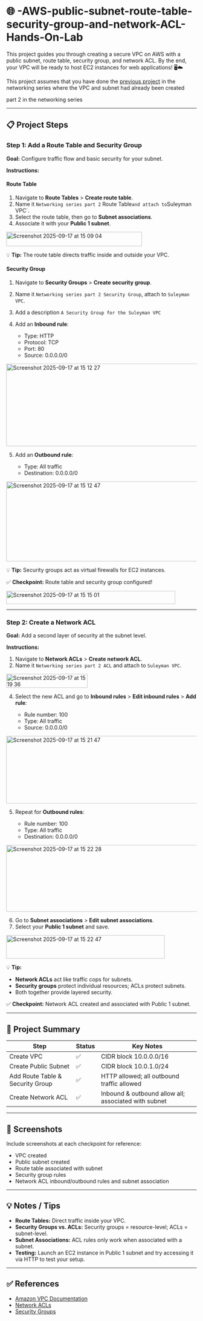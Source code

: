 # 🌐 -AWS-public-subnet-route-table-security-group-and-network-ACL-Hands-On-Lab

This project guides you through creating a secure VPC on AWS with a public subnet, route table, security group, and network ACL. By the end, your VPC will be ready to host EC2 instances for web applications! 🖥️☁️

This project assumes that you have done the [previous project](https://github.com/1suleyman/-AWS-VPC-Subnet-and-Internet-Gateway-Hands-On-Lab-/tree/main) in the networking series where the VPC and subnet had already been created

part 2 in the networking series

---

## 📋 Project Steps

### Step 1: Add a Route Table and Security Group

**Goal:** Configure traffic flow and basic security for your subnet.

**Instructions:**

#### Route Table

1. Navigate to **Route Tables** > **Create route table**.
2. Name it `Networking series part 2` Route Table` and attach to `Suleyman VPC`.
3. Select the route table, then go to **Subnet associations**.
4. Associate it with your **Public 1 subnet**.

<img width="359" height="38" alt="Screenshot 2025-09-17 at 15 09 04" src="https://github.com/user-attachments/assets/ce68bce5-c093-4672-9326-940de3f75c6e" />

💡 **Tip:** The route table directs traffic inside and outside your VPC.

#### Security Group

1. Navigate to **Security Groups** > **Create security group**.
2. Name it `Networking series part 2 Security Group`, attach to `Suleyman VPC`.
3. Add a description `A Security Group for the Suleyman VPC`
4. Add an **Inbound rule**:

   * Type: HTTP
   * Protocol: TCP
   * Port: 80
   * Source: 0.0.0.0/0

<img width="1239" height="218" alt="Screenshot 2025-09-17 at 15 12 27" src="https://github.com/user-attachments/assets/462888b7-7959-4a85-9890-6b09e7440163" />

5. Add an **Outbound rule**:

   * Type: All traffic
   * Destination: 0.0.0.0/0

<img width="1232" height="211" alt="Screenshot 2025-09-17 at 15 12 47" src="https://github.com/user-attachments/assets/4c006d37-64ef-4b98-8397-44f73dc7395f" />

💡 **Tip:** Security groups act as virtual firewalls for EC2 instances.

✅ **Checkpoint:** Route table and security group configured!

<img width="447" height="35" alt="Screenshot 2025-09-17 at 15 15 01" src="https://github.com/user-attachments/assets/3c13b354-0fa4-477b-b402-e3cbe005881f" />

---

### Step 2: Create a Network ACL

**Goal:** Add a second layer of security at the subnet level.

**Instructions:**

1. Navigate to **Network ACLs** > **Create network ACL**.
2. Name it `Networking series part 2 ACL` and attach to `Suleyman VPC`.

<img width="215" height="37" alt="Screenshot 2025-09-17 at 15 19 36" src="https://github.com/user-attachments/assets/ac5c86bf-79f1-4e4e-a9cc-5ffb7a2de8ac" />

4. Select the new ACL and go to **Inbound rules** > **Edit inbound rules** > **Add rule**:

   * Rule number: 100
   * Type: All traffic
   * Source: 0.0.0.0/0
   
<img width="1017" height="178" alt="Screenshot 2025-09-17 at 15 21 47" src="https://github.com/user-attachments/assets/b1497c1c-e191-4ddb-bcdd-e29229bf56d7" />

5. Repeat for **Outbound rules**:

   * Rule number: 100
   * Type: All traffic
   * Destination: 0.0.0.0/0

<img width="1015" height="176" alt="Screenshot 2025-09-17 at 15 22 28" src="https://github.com/user-attachments/assets/246991ff-addf-4e81-9242-71f35fd27939" />

6. Go to **Subnet associations** > **Edit subnet associations**.
7. Select your **Public 1 subnet** and save.

<img width="419" height="62" alt="Screenshot 2025-09-17 at 15 22 47" src="https://github.com/user-attachments/assets/6a7b01e9-db55-4876-912c-4a298f4a77d6" />

💡 **Tip:**

* **Network ACLs** act like traffic cops for subnets.
* **Security groups** protect individual resources; ACLs protect subnets.
* Both together provide layered security.

✅ **Checkpoint:** Network ACL created and associated with Public 1 subnet.

---

## 📌 Project Summary

| Step                             | Status | Key Notes                                            |
| -------------------------------- | ------ | ---------------------------------------------------- |
| Create VPC                       | ✅      | CIDR block 10.0.0.0/16                               |
| Create Public Subnet             | ✅      | CIDR block 10.0.1.0/24                               |
| Add Route Table & Security Group | ✅      | HTTP allowed; all outbound traffic allowed           |
| Create Network ACL               | ✅      | Inbound & outbound allow all; associated with subnet |

---

## 📸 Screenshots

Include screenshots at each checkpoint for reference:

* VPC created
* Public subnet created
* Route table associated with subnet
* Security group rules
* Network ACL inbound/outbound rules and subnet association

---

## 💡 Notes / Tips

* **Route Tables:** Direct traffic inside your VPC.
* **Security Groups vs. ACLs:** Security groups = resource-level; ACLs = subnet-level.
* **Subnet Associations:** ACL rules only work when associated with a subnet.
* **Testing:** Launch an EC2 instance in Public 1 subnet and try accessing it via HTTP to test your setup.

---

## ✅ References

* [Amazon VPC Documentation](https://docs.aws.amazon.com/vpc/latest/userguide/what-is-amazon-vpc.html)
* [Network ACLs](https://docs.aws.amazon.com/vpc/latest/userguide/vpc-network-acls.html)
* [Security Groups](https://docs.aws.amazon.com/vpc/latest/userguide/VPC_SecurityGroups.html)
